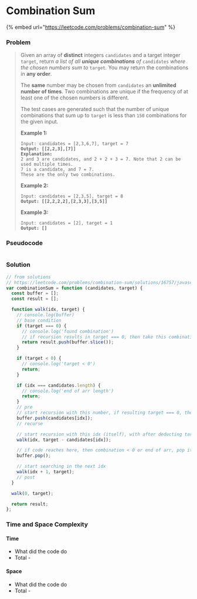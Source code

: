 # Combination Sum

{% embed url="https://leetcode.com/problems/combination-sum" %}

### Problem

> Given an array of **distinct** integers `candidates` and a target integer `target`, return _a list of all **unique combinations** of_ `candidates` _where the chosen numbers sum to_ `target`_._ You may return the combinations in **any order**.
>
> The **same** number may be chosen from `candidates` an **unlimited number of times**. Two combinations are unique if the frequency of at least one of the chosen numbers is different.
>
> The test cases are generated such that the number of unique combinations that sum up to `target` is less than `150` combinations for the given input.
>
> &#x20;
>
> **Example 1:**
>
> <pre><code>Input: candidates = [2,3,6,7], target = 7
> <strong>Output: [[2,2,3],[7]]
> </strong><strong>Explanation:
> </strong>2 and 3 are candidates, and 2 + 2 + 3 = 7. Note that 2 can be used multiple times.
> 7 is a candidate, and 7 = 7.
> These are the only two combinations.</code></pre>
>
> **Example 2:**
>
> <pre><code>Input: candidates = [2,3,5], target = 8
> <strong>Output: [[2,2,2,2],[2,3,3],[3,5]]</strong></code></pre>
>
> **Example 3:**
>
> <pre><code>Input: candidates = [2], target = 1
> <strong>Output: []</strong></code></pre>

### Pseudocode

```
```

### Solution

```javascript
// from solutions
// https://leetcode.com/problems/combination-sum/solutions/16757/javascript-solution-with-backtracking/
var combinationSum = function (candidates, target) {
  const buffer = [];
  const result = [];

  function walk(idx, target) {
    // console.log(buffer)
    // base condition
    if (target === 0) {
      // console.log('found combination')
      // if recursion results in target === 0, then take this combination and push into result
      return result.push(buffer.slice());
    }

    if (target < 0) {
      // console.log('target < 0')
      return;
    }

    if (idx === candidates.length) {
      // console.log('end of arr length')
      return;
    }
    // pre
    // start recursion with this number, if resulting target === 0, then buffer --> result
    buffer.push(candidates[idx]);
    // recurse

    // start recursion with this idx (itself), with after deducting target, find other combinations
    walk(idx, target - candidates[idx]);

    // if code reaches here, then combination < 0 or end of arr, pop it out from buffer and...
    buffer.pop();

    // start searching in the next idx
    walk(idx + 1, target);
    // post
  }

  walk(0, target);

  return result;
};

```

### Time and Space Complexity

#### Time

* What did the code do
* Total -

#### Space

* What did the code do
* Total -

